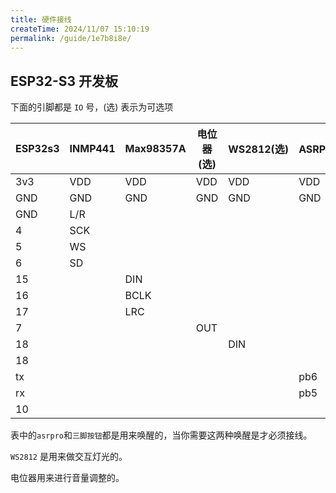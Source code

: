 ```yaml
---
title: 硬件接线
createTime: 2024/11/07 15:10:19
permalink: /guide/1e7b8i8e/
---
```


## ESP32-S3 开发板

下面的引脚都是 `IO` 号，(选) 表示为可选项

| ESP32s3 | INMP441 | Max98357A | 电位器(选) | WS2812(选) | ASRPRO(选) | 三脚按钮(选) |
| ------- | ------- | --------- | ---------- | ---------- | ---------- | ------------ |
| 3v3     | VDD     | VDD       | VDD        | VDD        | VDD        | VDD          |
| GND     | GND     | GND       | GND        | GND        | GND        | GND          |
| GND     | L/R     |           |            |            |            |              |
| 4       | SCK     |           |            |            |            |              |
| 5       | WS      |           |            |            |            |              |
| 6       | SD      |           |            |            |            |              |
| 15      |         | DIN       |            |            |            |              |
| 16      |         | BCLK      |            |            |            |              |
| 17      |         | LRC       |            |            |            |              |
| 7       |         |           | OUT        |            |            |              |
| 18      |         |           |            | DIN        |            |              |
| 18      |         |           |            |            |            |              |
| tx      |         |           |            |            | pb6        |              |
| rx      |         |           |            |            | pb5        |              |
| 10      |         |           |            |            |            | OUT          |


表中的`asrpro`和`三脚按钮`都是用来唤醒的，当你需要这两种唤醒是才必须接线。

`WS2812` 是用来做交互灯光的。
 <!-- 如果你手里是`GOOUUU`的`esp32s3开发板` 可不接 `ws2812` 因为板载的灯就是 `IO18`。 -->

电位器用来进行音量调整的。
